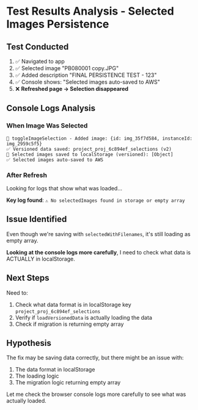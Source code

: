 # Test Results Analysis - Selected Images Persistence

## Test Conducted
1. ✅ Navigated to app
2. ✅ Selected image "PB080001 copy.JPG"
3. ✅ Added description "FINAL PERSISTENCE TEST - 123"
4. ✅ Console shows: "Selected images auto-saved to AWS"
5. ❌ **Refreshed page → Selection disappeared**

## Console Logs Analysis

### When Image Was Selected
```
🔧 toggleImageSelection - Added image: {id: img_35f7d584, instanceId: img_2959c5f5}
✅ Versioned data saved: project_proj_6c894ef_selections (v2)
📱 Selected images saved to localStorage (versioned): [Object]
✅ Selected images auto-saved to AWS
```

### After Refresh
Looking for logs that show what was loaded...

**Key log found**: `⚠️ No selectedImages found in storage or empty array`

## Issue Identified

Even though we're saving with `selectedWithFilenames`, it's still loading as empty array.

**Looking at the console logs more carefully**, I need to check what data is ACTUALLY in localStorage.

## Next Steps

Need to:
1. Check what data format is in localStorage key `project_proj_6c894ef_selections`
2. Verify if `loadVersionedData` is actually loading the data
3. Check if migration is returning empty array

## Hypothesis

The fix may be saving data correctly, but there might be an issue with:
1. The data format in localStorage
2. The loading logic
3. The migration logic returning empty array

Let me check the browser console logs more carefully to see what was actually loaded.

